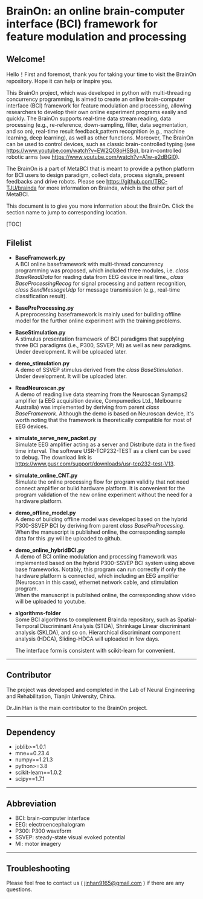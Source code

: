 # BrainOn: an online brain-computer interface (BCI) framework for feature modulation and processing

## **Welcome!**
Hello！First and foremost, thank you for taking your time to visit the BrainOn repository. Hope it can help or inspire you.

This BrainOn project, which was developed in python with multi-threading concurrency programming, is aimed to create an online brain-computer interface (BCI) framework for feature modulation and processing, allowing researchers to develop their own online experiment programs easily and quickly. The BrainOn supports real-time data stream reading, data processing (e.g., re-reference, down-sampling, filter, data segmentation, and so on), real-time result feedback,pattern recognition (e.g., machine learning, deep learning), as well as other functions. Moreover, The BrainOn can be used to control devices, such as classic brain-controlled typing (see <https://www.youtube.com/watch?v=EW2Q08oHSBo>), brain-controlled robotic arms (see <https://www.youtube.com/watch?v=A1w-e2dBGl0>).

The BrainOn is a part of MetaBCI that is meant to provide a python platform for BCI users to design paradigm, collect data, process signals, present feedbacks and drive robots. Please see <https://github.com/TBC-TJU/brainda> for more information on Brainda, which is the other part of MetaBCI.

This document is to give you more information about the BrainOn. Click the section name to jump to corresponding location.

[TOC]


## **Filelist**

- **BaseFramework.py**  
  A BCI online baseframework with multi-thread concurrency programming was proposed, which included three modules, i.e. *class BaseReadData* for reading data from EEG device in real time., *class BaseProcessingRecog* for signal processing and pattern recognition, *class SendMessageUdp* for message transmission (e.g., real-time classification result).  

- **BasePreProcessing.py**  
  A preprocessing baseframework is mainly used for building offline model for the further online experiment with the training problems.  

- **BaseStimulation.py**  
  A stimulus presentation framework of BCI paradigms that supplying three BCI paradigms (i.e., P300, SSVEP, MI) as well as new paradigms.  
  Under development. It will be uploaded later.  

- **demo_stimulation.py**  
  A demo of SSVEP stimulus derived from the *class BaseStimulation*.  
  Under development. It will be uploaded later. 

- **ReadNeuroscan.py**  
  A demo of reading live data steaming from the Neuroscan Synamps2 amplifier (a EEG acquisition device, Compumedics Ltd., Melbourne Australia) was implemented by deriving from parent *class BaseFramework*. Although the demo is based on Neuroscan device, it's worth noting that the framework is theoretically compatible for most of EEG devices.  

- **simulate_serve_new_packet.py**  
  Simulate EEG amplifier acting as a server and Distribute data in the fixed time interval.
  The software USR-TCP232-TEST as a client can be used to debug.
  The download link is https://www.pusr.com/support/downloads/usr-tcp232-test-V13.  

- **simulate_online_CNT.py**  
  Simulate the online processing flow for program validity that not need connect amplifier or bulid hardware platform. It is convenient for the program validation of the new online experiment without the need for a hardware platform.

- **demo_offline_model.py**  
  A demo of building offline model was developed based on the hybrid P300-SSVEP BCI by deriving from parent *class BasePreProcessing*.  
  When the manuscript is published online, the corresponding sample data for this .py will be uploaded to github.  

- **demo_online_hybridBCI.py**  
  A demo of BCI online modulation and processing framework was implemented based on the hybrid P300-SSVEP BCI system using above base frameworks. Notably, this program can run correctly if only the hardware platform  is connected, which including an EEG amplifier (Neuroscan in this case), ethernet network cable, and stimulation program.  
  When the manuscript is published online, the corresponding show video will be uploaded to youtube.

- **algorithms-folder**  
  Some BCI algorithms to complement Brainda repository, such as Spatial-Temporal Discriminant Analysis (STDA), Shrinkage Linear discriminant analysis (SKLDA), and so on. Hierarchical discriminant component analysis (HDCA), Sliding-HDCA will uploaded in few days.

  The interface form is consistent with scikit-learn for convenient.

---
## **Contributor**
The project was developed and completed in the Lab of Neural Engineering and Rehabilitation, Tianjin University, China.

Dr.Jin Han is the main contributor to the BrainOn project.

---
## **Dependency**
- joblib>=1.0.1  
- mne==0.23.4  
- numpy==1.21.3  
- python>=3.8  
- scikit-learn==1.0.2  
- scipy==1.7.1  

---
## **Abbreviation**
- BCI: brain-computer interface
- EEG: electroencephalogram
- P300: P300 waveform
- SSVEP: steady-state visual evoked potential
- MI: motor imagery

---
## **Troubleshooting**
Please feel free to contact us ( jinhan9165@gmail.com ) if there are any questions. 